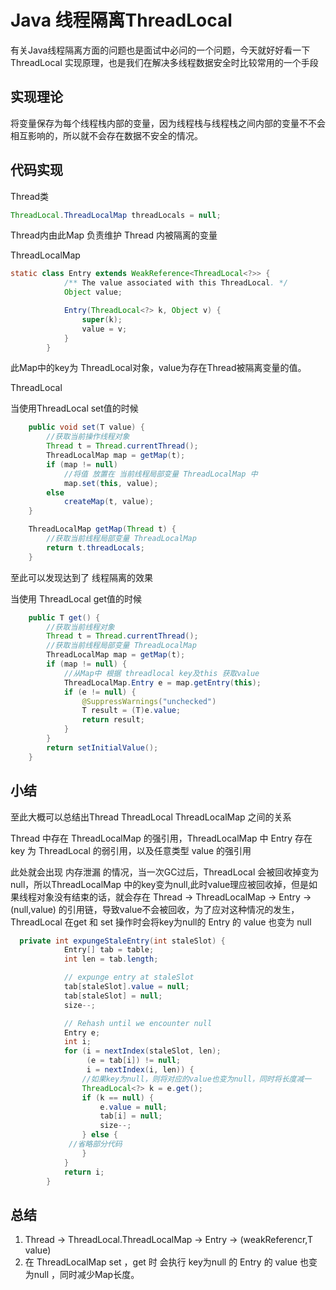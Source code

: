 # Java 线程隔离ThreadLocal

有关Java线程隔离方面的问题也是面试中必问的一个问题，今天就好好看一下ThreadLocal 实现原理，也是我们在解决多线程数据安全时比较常用的一个手段

## 实现理论

将变量保存为每个线程栈内部的变量，因为线程栈与线程栈之间内部的变量不不会相互影响的，所以就不会存在数据不安全的情况。

## 代码实现

Thread类

```java
ThreadLocal.ThreadLocalMap threadLocals = null;
```

Thread内由此Map 负责维护 Thread 内被隔离的变量

ThreadLocalMap

```java
static class Entry extends WeakReference<ThreadLocal<?>> {
            /** The value associated with this ThreadLocal. */
            Object value;

            Entry(ThreadLocal<?> k, Object v) {
                super(k);
                value = v;
            }
        }
```

此Map中的key为 ThreadLocal对象，value为存在Thread被隔离变量的值。

ThreadLocal

当使用ThreadLocal set值的时候

```java
    public void set(T value) {
        //获取当前操作线程对象
        Thread t = Thread.currentThread();
        ThreadLocalMap map = getMap(t);
        if (map != null)
            //将值 放置在 当前线程局部变量 ThreadLocalMap 中
            map.set(this, value);
        else
            createMap(t, value);
    }
```

```java
    ThreadLocalMap getMap(Thread t) {
        //获取当前线程局部变量 ThreadLocalMap 
        return t.threadLocals;
    }
```

至此可以发现达到了 线程隔离的效果

当使用 ThreadLocal get值的时候

```java
    public T get() {
        //获取当前线程对象
        Thread t = Thread.currentThread();
        //获取当前线程局部变量 ThreadLocalMap 
        ThreadLocalMap map = getMap(t);
        if (map != null) {
            //从Map中 根据 threadlocal key及this 获取value
            ThreadLocalMap.Entry e = map.getEntry(this);
            if (e != null) {
                @SuppressWarnings("unchecked")
                T result = (T)e.value;
                return result;
            }
        }
        return setInitialValue();
    }
```

## 小结

至此大概可以总结出Thread ThreadLocal ThreadLocalMap 之间的关系

Thread 中存在 ThreadLocalMap 的强引用，ThreadLocalMap 中 Entry 存在 key 为 ThreadLocal 的弱引用，以及任意类型 value 的强引用

此处就会出现 内存泄漏 的情况，当一次GC过后，ThreadLocal 会被回收掉变为null，所以ThreadLocalMap 中的key变为null,此时value理应被回收掉，但是如果线程对象没有结束的话，就会存在 Thread -> ThreadLocalMap -> Entry -> (null,value) 的引用链，导致value不会被回收，为了应对这种情况的发生，ThreadLocal 在get 和 set 操作时会将key为null的 Entry 的 value 也变为 null

```java
  private int expungeStaleEntry(int staleSlot) {
            Entry[] tab = table;
            int len = tab.length;

            // expunge entry at staleSlot
            tab[staleSlot].value = null;
            tab[staleSlot] = null;
            size--;

            // Rehash until we encounter null
            Entry e;
            int i;
            for (i = nextIndex(staleSlot, len);
                 (e = tab[i]) != null;
                 i = nextIndex(i, len)) {
                //如果key为null，则将对应的value也变为null，同时将长度减一
                ThreadLocal<?> k = e.get();
                if (k == null) {
                    e.value = null;
                    tab[i] = null;
                    size--;
                } else {
             //省略部分代码
                }
            }
            return i;
        }
```

## 总结

1. Thread -> ThreadLocal.ThreadLocalMap -> Entry -> (weakReferencr<ThreadLocal>,T value)
2. 在 ThreadLocalMap set ，get 时 会执行 key为null 的 Entry 的 value 也变为null ，同时减少Map长度。